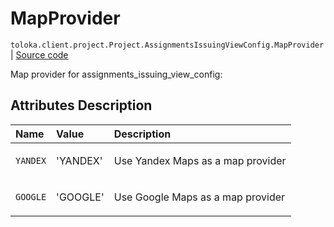# MapProvider
`toloka.client.project.Project.AssignmentsIssuingViewConfig.MapProvider` | [Source code](https://github.com/Toloka/toloka-kit/blob/v1.0.2/src/client/project/__init__.py#L151)

Map provider for assignments_issuing_view_config:

## Attributes Description

| Name | Value | Description |
| :------| :-----------| :----------| 
`YANDEX`|'YANDEX'|<p>Use Yandex Maps as a map provider</p>
`GOOGLE`|'GOOGLE'|<p>Use Google Maps as a map provider</p>
